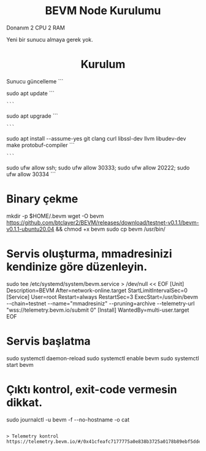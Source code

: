 <h1 align="center">BEVM Node Kurulumu</h1>

Donanım
2 CPU 2 RAM

Yeni bir sunucu almaya gerek yok.

<h1 align="center">Kurulum</h1>


Sunucu güncelleme
    ```
    
sudo apt update
    ```
    
    ```
sudo apt upgrade
    ```
    
    ```
sudo apt install --assume-yes git clang curl libssl-dev llvm libudev-dev make protobuf-compiler
    ```
    
    ```
sudo ufw allow ssh; sudo ufw allow 30333; sudo ufw allow 20222; sudo ufw allow 30334
    ```

# Binary çekme
mkdir -p $HOME/.bevm
wget -O bevm https://github.com/btclayer2/BEVM/releases/download/testnet-v0.1.1/bevm-v0.1.1-ubuntu20.04 && chmod +x bevm
sudo cp bevm /usr/bin/

# Servis oluşturma, mmadresinizi kendinize göre düzenleyin.
sudo tee /etc/systemd/system/bevm.service > /dev/null << EOF
[Unit]
Description=BEVM
After=network-online.target
StartLimitIntervalSec=0
[Service]
User=root
Restart=always
RestartSec=3
ExecStart=/usr/bin/bevm --chain=testnet --name="mmadresiniz" --pruning=archive --telemetry-url "wss://telemetry.bevm.io/submit 0"
[Install]
WantedBy=multi-user.target
EOF

# Servis başlatma
sudo systemctl daemon-reload
sudo systemctl enable bevm
sudo systemctl start bevm

# Çıktı kontrol, exit-code vermesin dikkat.
sudo journalctl -u bevm -f --no-hostname -o cat
```

> Telemetry kontrol
https://telemetry.bevm.io/#/0x41cfeafc7177775a0e838b3725a0178b89ebf5dde1b5f766becbf975a24e297b
